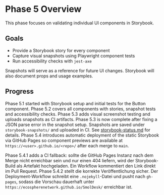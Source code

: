 # Phase 5 Overview

This phase focuses on validating individual UI components in Storybook.

## Goals
- Provide a Storybook story for every component
- Capture visual snapshots using Playwright component tests
- Run accessibility checks with `jest-axe`

Snapshots will serve as a reference for future UI changes. Storybook will also document props and usage examples.

## Progress
Phase 5.1 started with Storybook setup and initial tests for the Button component.
Phase 5.2 covers all components with stories, snapshot tests and accessibility checks.
Phase 5.3 adds visual screenshot testing and uploads snapshots as CI artifacts.
Phase 5.3 is now complete after fixing a JSON parse error in the snapshot setup.
Snapshots are saved under `storybook-snapshots/` and uploaded in CI.
See [storybook-status.md](../components/storybook-status.md) for details.
Phase 5.4 introduces automatic deployment of the static Storybook via GitHub
Pages so component previews are available at
`https://<user>.github.io/<repo>/` after each merge to `main`.

Phase 5.4.1 adds a CI fallback: sollte die GitHub Pages Instanz nach dem Merge nicht erreichbar sein und nur einen 404 liefern, wird der Storybook-Build als Artefakt hochgeladen. Ein Workflow kommentiert den Link direkt im Pull Request.
Phase 5.4.2 stellt die korrekte Veröffentlichung sicher. Der Deployment-Workflow
schreibt eine `.nojekyll`-Datei und pusht nach `gh-pages`, sodass die Vorschau
dauerhaft unter `https://ecospherenetwork.github.io/SmolDesk/` erreichbar ist.
